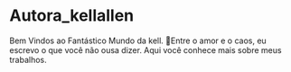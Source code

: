# Autora_kellallen
Bem Vindos ao Fantástico Mundo da kell. 🫦Entre o amor e o caos, eu escrevo o que você não ousa dizer.
Aqui você conhece mais sobre meus trabalhos. 
